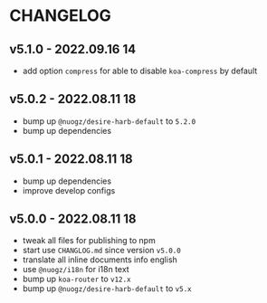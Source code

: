 # CHANGELOG

## v5.1.0 - 2022.09.16 14
* add option `compress` for able to disable `koa-compress` by default


## v5.0.2 - 2022.08.11 18
* bump up `@nuogz/desire-harb-default` to `5.2.0`
* bump up dependencies


## v5.0.1 - 2022.08.11 18
* bump up dependencies
* improve develop configs


## v5.0.0 - 2022.08.11 18
* tweak all files for publishing to npm
* start use `CHANGLOG.md` since version `v5.0.0`
* translate all inline documents info english
* use `@nuogz/i18n` for i18n text
* bump up `koa-router` to `v12.x`
* bump up `@nuogz/desire-harb-default` to `v5.x`
